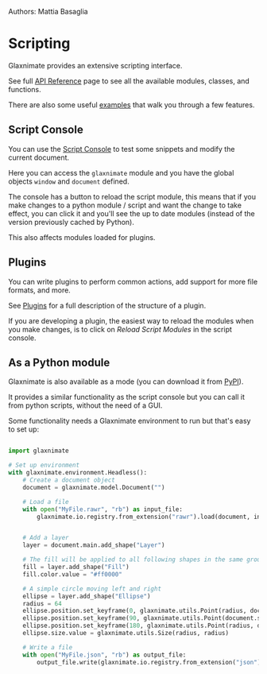 Authors: Mattia Basaglia

# Scripting

Glaxnimate provides an extensive scripting interface.

See full [API Reference](python_reference.md) page to see all the available modules, classes, and functions.

There are also some useful [examples](examples.md) that walk you through a few features.

## Script Console

You can use the [Script Console](/manual/ui/docks#script-console) to test some
snippets and modify the current document.

Here you can access the `glaxnimate` module and you have the global objects
`window` and `document` defined.

The console has a button to reload the script module, this means that if you make changes
to a python module / script and want the change to take effect, you can click it and you'll
see the up to date modules (instead of the version previously cached by Python).

This also affects modules loaded for plugins.

## Plugins

You can write plugins to perform common actions, add support for more file formats, and more.

See [Plugins](/contributing/scripting/plugins) for a full description of the structure of a plugin.

If you are developing a plugin, the easiest way to reload the modules when you make changes, is to
click on *Reload Script Modules* in the script console.

## As a Python module

Glaxnimate is also available as a mode (you can download it from [PyPI](https://pypi.org/project/glaxnimate/)).

It provides a similar functionality as the script console but you can call it from python scripts, without the need
of a GUI.

Some functionality needs a Glaxnimate environment to run but that's easy to set up:

```python

import glaxnimate

# Set up environment
with glaxnimate.environment.Headless():
    # Create a document object
    document = glaxnimate.model.Document("")

    # Load a file
    with open("MyFile.rawr", "rb") as input_file:
        glaxnimate.io.registry.from_extension("rawr").load(document, input_file.read())


    # Add a layer
    layer = document.main.add_shape("Layer")

    # The fill will be applied to all following shapes in the same group / layer
    fill = layer.add_shape("Fill")
    fill.color.value = "#ff0000"

    # A simple circle moving left and right
    ellipse = layer.add_shape("Ellipse")
    radius = 64
    ellipse.position.set_keyframe(0, glaxnimate.utils.Point(radius, document.size.height / 2))
    ellipse.position.set_keyframe(90, glaxnimate.utils.Point(document.size.width-radius, document.size.height / 2))
    ellipse.position.set_keyframe(180, glaxnimate.utils.Point(radius, document.size.height / 2))
    ellipse.size.value = glaxnimate.utils.Size(radius, radius)

    # Write a file
    with open("MyFile.json", "rb") as output_file:
        output_file.write(glaxnimate.io.registry.from_extension("json").save(document))
```
